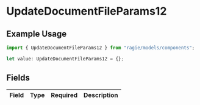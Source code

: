 # UpdateDocumentFileParams12

## Example Usage

```typescript
import { UpdateDocumentFileParams12 } from "ragie/models/components";

let value: UpdateDocumentFileParams12 = {};
```

## Fields

| Field       | Type        | Required    | Description |
| ----------- | ----------- | ----------- | ----------- |
